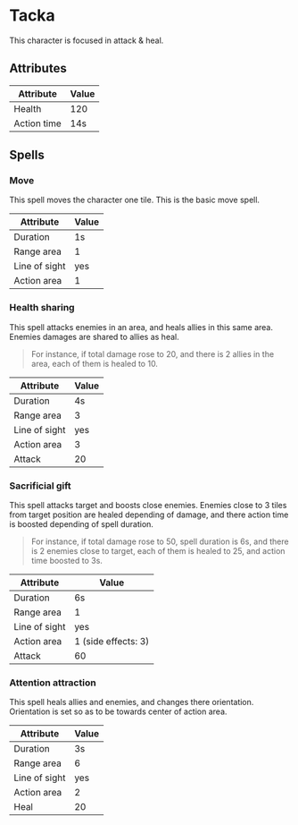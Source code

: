 # Tacka

This character is focused in attack & heal.

## Attributes

| Attribute | Value |
| --- | --- |
| Health | 120 |
| Action time | 14s |

## Spells

### Move

This spell moves the character one tile. This is the basic move spell. 

| Attribute | Value |
| --- | --- |
| Duration | 1s |
| Range area | 1 |
| Line of sight | yes |
| Action area | 1 |

### Health sharing

This spell attacks enemies in an area, and heals allies in this same area.
Enemies damages are shared to allies as heal.

> For instance, if total damage rose to 20, and there is 2 allies in the area, each of them is healed to 10.

| Attribute | Value |
| --- | --- |
| Duration | 4s |
| Range area | 3 |
| Line of sight | yes |
| Action area | 3 |
| Attack | 20 |

### Sacrificial gift

This spell attacks target and boosts close enemies. Enemies close to 3 tiles from target position are healed depending of damage, and there action time is boosted depending of spell duration.

> For instance, if total damage rose to 50, spell duration is 6s, and there is 2 enemies close to target, each of them is healed to 25, and action time boosted to 3s.

| Attribute | Value |
| --- | --- |
| Duration | 6s |
| Range area | 1 |
| Line of sight | yes |
| Action area | 1 (side effects: 3) |
| Attack | 60 |

### Attention attraction

This spell heals allies and enemies, and changes there orientation.
Orientation is set so as to be towards center of action area.

| Attribute | Value |
| --- | --- |
| Duration | 3s |
| Range area | 6 |
| Line of sight | yes |
| Action area | 2 |
| Heal | 20 |
